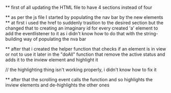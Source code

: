 ** first of all updating the HTML file to have 4 sections instead of four 

** as per the js file I started by populating the nav bar by the new elements 
** at first i used the href to suddenly trasition to the desired section but the changed that to creating an imaginary id for every created 'a' element to add the eventlistener to it as i didn't know how to do that with the string-building way of populating the nva bar 


** after that i created the helper function that checks if an element is in view or not to use it later in the "doAll" function that remove the active status and adds it to the inview element and highlight it 

// the highlighting thing isn't working properly, i didn't know how to fix it 

** after that the scrolling event calls the function and so highlights the inview elements and de-highlights the other ones

